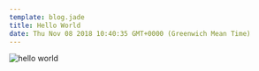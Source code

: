 ```yaml
---
template: blog.jade
title: Hello World
date: Thu Nov 08 2018 10:40:35 GMT+0000 (Greenwich Mean Time)
---
```


![hello world](/images/hello-world.png)
